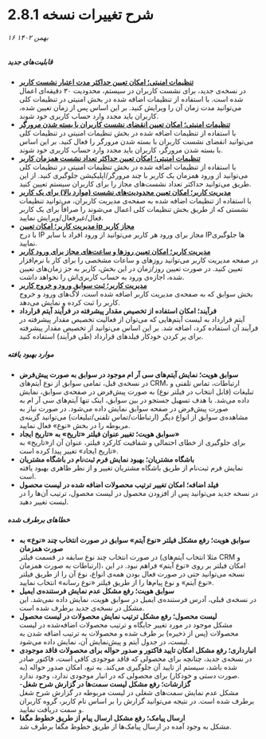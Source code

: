 # شرح تغییرات نسخه 2.8.1
###### ۱۶ بهمن ۱۴۰۲
##### قابلیت‌های جدید

- **[تنظیمات امنیتی؛ امکان تعیین حداکثر مدت اعتبار نشست کاربر](https://github.com/1stco/PayamGostarDocs/blob/master/Help/Settings/General-settings/security/securitySetting-2.8.1.md)**<br>
در نسخه‌ی جدید، برای نشست کاربران در سیستم، محدودیت ۳۰ دقیقه‌ای اعمال شده است. با استفاده از تنظیمات اضافه شده در بخش امنیتی در تنظیمات کلی می‌توانید مدت زمان آن را ویرایش کنید. بر این اساس پس از زمان تعیین شده، ‌کاربران باید مجدد وارد حساب کاربری خود شوند.<br>
- **[تنظیمات امنیتی؛ امکان تعیین انقضای نشست کاربران با بسته شدن مرورگر](https://github.com/1stco/PayamGostarDocs/blob/master/Help/Settings/General-settings/security/securitySetting-2.8.1.md)**<br>
با استفاده از تنظیمات اضافه شده در بخش تنظیمات امنیتی در تنظیمات کلی می‌توانید انقضای نشست کاربران با بسته شدن مرورگر را فعال کنید. بر این اساس با بسته شدن مرورگر، کاربران باید مجدد وارد حساب کاربری خود شوند.<br>
- **[تنظیمات امنیتی؛ امکان تعیین حداکثر تعداد نشست همزمان کاربر](https://github.com/1stco/PayamGostarDocs/blob/master/Help/Settings/General-settings/security/securitySetting-2.8.1.md)**<br>
با استفاده از تنظیمات اضافه شده در بخش تنظیمات امنیتی در تنظیمات کلی می‌توانید از ورود همزمان یک کاربر با چند مرورگر/اپلیکیشن جلوگیری کنید. از این طریق می‌توانید حداکثر تعداد نشست‌های مجاز را برای کاربران سیستم تعیین کنید.<br>
- **[مدیریت کاربر؛ امکان تعیین محدودیت‌های نشست (موارد بالا) برای یک کاربر](https://github.com/1stco/PayamGostarDocs/blob/master/Help/Settings/GroupsAndUsersManagement/UsersAndGroupsManagement.2.8.1.md)**<br>
با استفاده از تنظیمات اضافه شده به صفحه‌ی مدیریت کاربران، می‌توانید تنظیمات نشستی که از طریق بخش تنظیمات کلی اعمال می‌شوند را صرافاً‌ برای یک کاربر فعال/غیرفعال/ویرایش نمایید.<br>
- **[مدیریت کاربر؛ امکان تعیین ip مجاز کاربر](https://github.com/1stco/PayamGostarDocs/blob/master/Help/Settings/GroupsAndUsersManagement/UsersAndGroupsManagement.2.8.1.md)**<br>
با درج IP مجاز برای ورود هر کاربر می‌توانید از ورود افراد با سایر IPها جلوگیری نمایید.<br>
-  **[مدیریت کاربر؛ امکان تعیین روزها و ساعت‌های مجاز برای ورود کاربر](https://github.com/1stco/PayamGostarDocs/blob/master/Help/Settings/GroupsAndUsersManagement/UsersAndGroupsManagement.2.8.1.md)**<br>
در صفحه مدیریت کاربر می‌توانید روزهای و ساعات مشخصی را برای کار با نرم‌افزار تعیین کنید. در صورت تعیین روز/زمان در این بخش، کاربر به جز زمان‌های تعیین شده، اجازه‌ی ورود به حساب کاربری‌اش را نخواهد داشت.<br>
- **[مدیریت کاربر؛ ثبت سوابق ورود و خروج کاربر](https://github.com/1stco/PayamGostarDocs/blob/master/Help/Settings/GroupsAndUsersManagement/UsersAndGroupsManagement.2.8.1.md)**<br>
بخش سوابق که به صفحه‌ی مدیریت کاربر اضافه شده است، لاگ‌های ورود و خروج کاربر را ثبت کرده و نمایش می‌دهد.
- **فرآیند؛ امکان استفاده از تخصیص مقدار پیشرفته در فرآیند آیتم قرارداد**<br>
آیتم قرارداد به لیست آیتم‌هایی که می‌توان از فعالیت تخصیص مقدار پیشرفته در فرآیند آن استفاده کرد، اضافه شد. بر این اساس می‌توانید از تخصیص مقدار پیشرفته برای پر کردن خودکار فیلدهای قرارداد (طی فرآیند) استفاده کنید.<br>

##### موارد بهبود یافته

-	**سوابق هویت؛ نمایش آیتم‌های سی‌ آر ام موجود در سوابق به صورت پیش‌فرض**<br>
در نسخه‌ی قبل، تمامی سوابق از نوع آیتم‌های CRM، ارتباطات، تماس تلفنی و تبلیغات (قابل انتخاب در فیلتر نوع) به صورت پیش‌فرض در صفحه‌ی سوابق، نمایش داده می‌شد. با هدف تسهیل جستجو در بین سوابق،‌ اینک تنها آیتم‌های سی آر ام به صورت پیش‌فرض در صفحه سوابق نمایش داده می‌شود. در صورت نیاز به مشاهده‌ی سوابق از انواع دیگر (ارتباطات/تماس تلفنی/تبلیغات) می‌توانید گزینه‌ی مربوطه را در بخش «نوع» فعال نمایید.<br>
- **سوابق هویت؛ تغییر عنوان فیلتر «تاریخ» به «تاریخ ایجاد»**<br>
برای جلوگیری از خطای احتمالی و شفافیت کارکرد فیلتر، عنوان آن از«تاریخ» به «تاریخ ایجاد» تغییر پیدا کرده است.
- **باشگاه مشتریان؛ بهبود نمایش فرم ثبت‌نام در باشگاه مشتریان**<br>
نمایش فرم ثبت‌نام از طریق باشگاه مشتریان تغییر و از نظر ظاهری بهبود یافته است.
- **فیلد اضافه؛ امکان تغییر ترتیب محصولات اضافه شده در لیست محصول**<br>
در نسخه جدید می‌توانید پس از افزودن محصول در لیست محصول،‌ ترتیب آن‌ها را در لیست تغییر دهید.

##### خطاهای برطرف شده

-	**سوابق هویت؛ رفع مشکل فیلتر «نوع آیتم» سوابق در صورت انتخاب چند «نوع» به صورت همزمان**<br>
در صورت انتخاب چند نوع سابقه در قسمت فیلتر (مثلا انتخاب آیتم‌های CRM و ارتباطات به صورت همزمان)، امکان فیلتر بر روی «نوع آیتم» فراهم نبود. در این نسخه می‌توانید حتی در صورت فعال بودن همه‌ی انواع، نوع آن را از طریق فیلتر «نوع آیتم» و نوع پیام‌ها را از طریق فیلتر «نوع رسانه» انتخاب نمایید.<br>
- **سوابق هویت؛ رفع مشکل عدم نمایش فرستنده‌ی ایمیل**<br>
در نسخه‌ی قبلی، آدرس فرستنده‌ی ایمیل در سوابق هویت، نمایش داده نمی‌شد. این مشکل در نسخه‌ی جدید برطرف شده است.<br>
- **لیست محصول؛ رفع مشکل ترتیب نمایش محصولات در لیست محصول**<br>
مشکل موجود در مورد تغییر جایگاه و ترتیب محصولات اضافه‌شده در لیست محصولات (پس از ذخیره) بر طرف شده و محصولات به ترتیب اضافه شدن به لیست، در جدول آیتم و پیش‌نمایش آن، نمایش داده می‌شود.<br>
- **انبارداری؛ رفع مشکل امکان تایید فاکتور و صدور حواله‌ برای محصولات فاقد موجودی**<br>
در نسخه‌ی  جدید، چنانچه برای محصولی که فاقد موجودی کافی است، فاکتور صادر شده باشد، سیستم از تایید آن جلوگیری می‌کند. به تبع، امکان صدور حواله (به صورت دستی و خودکار) برای محصولی که در انبار موجودی ندارد، وجود ندارد.<br>
-**گزارشات؛ رفع مشکل لیست سمت‌ها در گزارش شرح شغل**<br>
مشکل عدم نمایش سمت‌های شغلی در لیست مربوطه در گزارش شرح شغل برطرف شده است. در نتیجه می‌توانید گزارش را بر اساس نام کاربر، گروه کاربران و سمت دریافت نمایید.<br>
- **ارسال پیامک؛ رفع مشکل ارسال پیام از طریق خطوط مگفا**<br>
 مشکل به وجود آمده در ارسال پیامک‌ها از طریق خطوط مگفا برطرف شد.<br>

